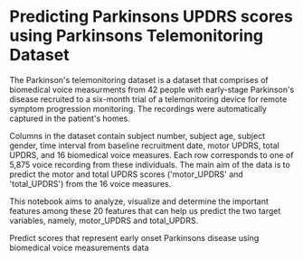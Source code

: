 # Predicting Parkinsons UPDRS scores using Parkinsons Telemonitoring Dataset

The Parkinson's telemonitoring dataset is a dataset that comprises of biomedical voice measurments from 42 people with early-stage Parkinson's disease recruited to a six-month trial of a telemonitoring device for remote symptom progression monitoring. The recordings were automatically captured in the patient's homes.

Columns in the dataset contain subject number, subject age, subject gender, time interval from baseline recruitment date, motor UPDRS, total UPDRS, and 16 biomedical voice measures. Each row corresponds to one of 5,875 voice recording from these individuals. The main aim of the data is to predict the motor and total UPDRS scores ('motor_UPDRS' and 'total_UPDRS') from the 16 voice measures.

This notebook aims to analyze, visualize and determine the important features among these 20 features that can help us predict the two target variables, namely, motor_UPDRS and total_UPDRS.

Predict scores that represent early onset Parkinsons disease using biomedical voice measurements data
